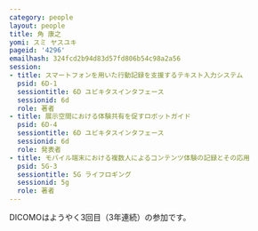 ```yaml
---
category: people
layout: people
title: 角 康之
yomi: スミ ヤスユキ
pageid: '4296'
emailhash: 324fcd2b94d83d57fd806b54c98a2a56
session:
- title: スマートフォンを用いた行動記録を支援するテキスト入力システム
  psid: 6D-1
  sessiontitle: 6D ユビキタスインタフェース
  sessionid: 6d
  role: 著者
- title: 展示空間における体験共有を促すロボットガイド
  psid: 6D-4
  sessiontitle: 6D ユビキタスインタフェース
  sessionid: 6d
  role: 発表者
- title: モバイル端末における複数人によるコンテンツ体験の記録とその応用
  psid: 5G-3
  sessiontitle: 5G ライフロギング
  sessionid: 5g
  role: 著者
---
```

DICOMOはようやく3回目（3年連続）の参加です。
